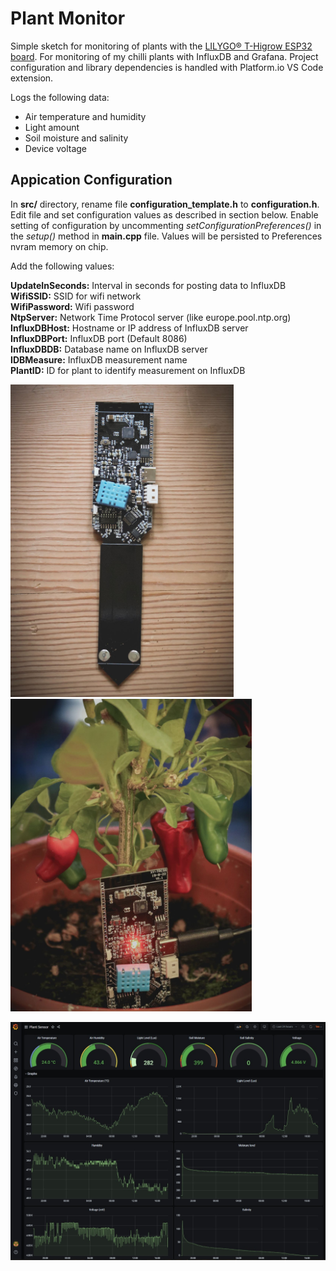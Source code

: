 
# Plant Monitor

Simple sketch for monitoring of plants with the [LILYGO® T-Higrow ESP32 board](https://www.banggood.com/LILYGO-T-Higrow-ESP32-WiFi-+-bluetooth-+-DHT11-Soil-Temperature-And-Humidity-Sensor-Module-p-1196250.html). For monitoring of my chilli plants with InfluxDB and Grafana. Project configuration and library dependencies is handled with Platform.io VS Code extension.

Logs the following data:

* Air temperature and humidity
* Light amount
* Soil moisture and salinity
* Device voltage  
  
## Appication Configuration  

In **src/** directory, rename file **configuration_template.h** to **configuration.h**. Edit file and set configuration values as described in section below. Enable setting of configuration by uncommenting *setConfigurationPreferences()* in the *setup()* method in **main.cpp** file. Values will be persisted to Preferences nvram memory on chip.

Add the following values:

**UpdateInSeconds:** Interval in seconds for posting data to InfluxDB  
**WifiSSID:** SSID for wifi network  
**WifiPassword:** Wifi password  
**NtpServer:** Network Time Protocol server (like europe.pool.ntp.org)  
**InfluxDBHost:** Hostname or IP address of InfluxDB server  
**InfluxDBPort:** InfluxDB port (Default 8086)  
**InfluxDBDB:** Database name on InfluxDB server  
**IDBMeasure:** InfluxDB measurement name  
**PlantID:** ID for plant to identify measurement on InfluxDB  

<img src="docs/img/LILYGO-T-Higrow-1.jpg" alt="Higrow 1"
title="LILYGO® T-Higrow ESP32" height="500" /><img src="docs/img/LILYGO-T-Higrow-2.jpg" alt="Higrow 2"
title="LILYGO® T-Higrow ESP32" height="500" />

<img src="docs/img/grafana.jpg" alt="Grafana Example"
title="Grafana Example" />
